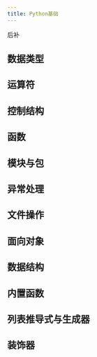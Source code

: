 ```yaml
---
title: Python基础
---
```


后补

## 数据类型


## 运算符


## 控制结构


## 函数


## 模块与包


## 异常处理


## 文件操作


## 面向对象


## 数据结构


## 内置函数


## 列表推导式与生成器


## 装饰器